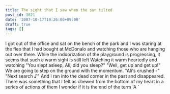 ```yaml
---
title: The sight that I saw when the sun tilted
post_id: 3621
date: '2007-10-17T19:26:00+09:00'
draft: true
tags: []
---
```


I got out of the office and sat on the bench of the park and I was staring at the fleo that I had bought at McDonalo and watching those who are hanging out over there. While the indoorization of the playground is progressing, it seems that such a warm sight is still left Watching it warm heartedly and watching "You slept asleep, Ali, did you sleep?" "Well, get up and get up!" We are going to step on the ground with the momentum. "Ali's crushed -" "Next search ♪" And I ran into the dead corner in the past and disappeared. There was something that I felt as chewed from the bottom of my heart in a series of actions of them I wonder if it is the end of the term 'A `
